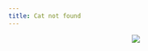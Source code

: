 ```yaml
---
title: Cat not found
---
```


<div style="text-align:center;">
    <img src="https://http.cat/images/404.jpg">
</div>
